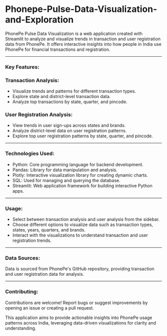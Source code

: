 # Phonepe-Pulse-Data-Visualization-and-Exploration

PhonePe Pulse Data Visualization is a web application created with Streamlit to analyze and visualize trends in transaction and user registration data from PhonePe. It offers interactive insights into how people in India use PhonePe for financial transactions and registration.

---

### Key Features:

### Transaction Analysis: 

* Visualize trends and patterns for different transaction types.
* Explore state and district-level transaction data.
* Analyze top transactions by state, quarter, and pincode.

### User Registration Analysis:

* View trends in user sign-ups across states and brands.
* Analyze district-level data on user registration patterns.
* Explore top user registration patterns by state, quarter, and pincode.

---

### Technologies Used:

* Python: Core programming language for backend development.
* Pandas: Library for data manipulation and analysis.
* Plotly: Interactive visualization library for creating dynamic charts.
* SQL: Used for managing and querying the database.
* Streamlit: Web application framework for building interactive Python apps.
 
---

### Usage:

* Select between transaction analysis and user analysis from the sidebar.
* Choose different options to visualize data such as transaction types, states, years, quarters, and brands.
* Interact with the visualizations to understand transaction and user registration trends.
---

### Data Sources:
Data is sourced from PhonePe's GitHub repository, providing transaction and user registration data for analysis.

---

### Contributing:
Contributions are welcome! Report bugs or suggest improvements by opening an issue or creating a pull request.

This application aims to provide actionable insights into PhonePe usage patterns across India, leveraging data-driven visualizations for clarity and understanding.
